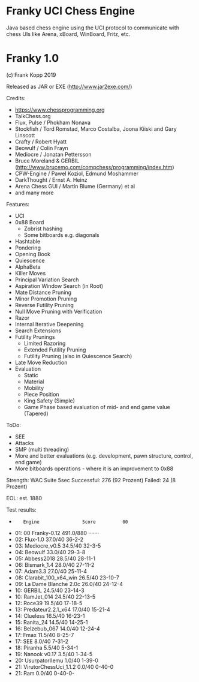 # Franky UCI Chess Engine
Java based chess engine using the UCI protocol to communicate with chess UIs like Arena, xBoard, WinBoard, Fritz, etc.

Franky 1.0
==============================================
(c) Frank Kopp 2019

Released as JAR or EXE (http://www.jar2exe.com/)

Credits:
- https://www.chessprogramming.org
- TalkChess.org
- Flux, Pulse / Phokham Nonava
- Stockfish / Tord Romstad, Marco Costalba, Joona Kiiski and Gary Linscott
- Crafty / Robert Hyatt
- Beowulf / Colin Frayn
- Mediocre / Jonatan Pettersson
- Bruce Moreland & GERBIL (http://www.brucemo.com/compchess/programming/index.htm)
- CPW-Engine / Pawel Koziol, Edmund Moshammer
- DarkThought / Ernst A. Heinz
- Arena Chess GUI / Martin Blume (Germany) et al
- and many more

Features:
- UCI
- 0x88 Board
    - Zobrist hashing
    - Some bitboards e.g. diagonals
- Hashtable
- Pondering
- Opening Book
- Quiescence
- AlphaBeta
- Killer Moves
- Principal Variation Search
- Aspiration Window Search (in Root)
- Mate Distance Pruning
- Minor Promotion Pruning
- Reverse Futility Pruning
- Null Move Pruning with Verification
- Razor
- Internal Iterative Deepening
- Search Extensions
- Futility Prunings
    - Limited Razoring
    - Extended Futility Pruning
    - Futility Pruning (also in Quiescence Search)
- Late Move Reduction
- Evaluation
    - Static
    - Material
    - Mobility
    - Piece Position
    - King Safety (Simple)
    - Game Phase based evaluation of mid- and end game value (Tapered)

ToDo:
- SEE
- Attacks
- SMP (multi threading)
- More and better evaluations (e.g. development, pawn structure, control, end game)
- More bitboards operations - where it is an improvement to 0x88

Strength:
    WAC Suite 5sec
    Successful: 276 (92 Prozent)
    Failed:      24 (8 Prozent)

EOL: est. 1880

Test results:
-        Engine                Score          00
-    01: 00 Franky-0.12        491.0/880 ·······
-    02: Flux-1.0              37.0/40    36-2-2
-    03: Mediocre_v0.5         34.5/40    32-3-5
-    04: Beowulf               33.0/40    29-3-8
-    05: Abbess2018            28.5/40   28-11-1
-    06: Bismark_1.4           28.0/40   27-11-2
-    07: Adam3.3               27.0/40   25-11-4
-    08: Clarabit_100_x64_win  26.5/40   23-10-7
-    09: La Dame Blanche 2.0c  26.0/40   24-12-4
-    10: GERBIL                24.5/40   23-14-3
-    10: RamJet_014            24.5/40   22-13-5
-    12: Roce39                19.5/40   17-18-5
-    13: Predateur2.2.1_x64    17.0/40   15-21-4
-    14: Clueless              16.5/40   16-23-1
-    15: Ranita_24             14.5/40   14-25-1
-    16: Belzebub_067          14.0/40   12-24-4
-    17: Fmax                  11.5/40    8-25-7
-    17: SEE                   8.0/40     7-31-2
-    18: Piranha               5.5/40     5-34-1
-    19: Nanook v0.17          3.5/40     1-34-5
-    20: UsurpatorIIemu        1.0/40     1-39-0
-    21: VirutorChessUci_1.1.2 0.0/40     0-40-0
-    21: Ram                   0.0/40     0-40-0-
